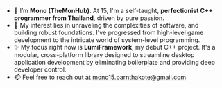 - 👋 I’m **Mono (TheMonHub)**. At 15, I'm a self-taught, **perfectionist C++ programmer from Thailand**, driven by pure passion.
- 👀 My interest lies in unraveling the complexities of software, and building robust foundations. I've progressed from high-level game development to the intricate world of system-level programming.
- ✨ My focus right now is **LumiFramework**, my debut C++ project. It's a modular, cross-platform library designed to streamline desktop application development by eliminating boilerplate and providing deep developer control.
- 📫 Feel free to reach out at mono15.parnthakote@gmail.com

<!---
TheMonHub/TheMonHub is a ✨ special ✨ repository because its `README.md` (this file) appears on your GitHub profile.
You can click the Preview link to take a look at your changes.
--->
